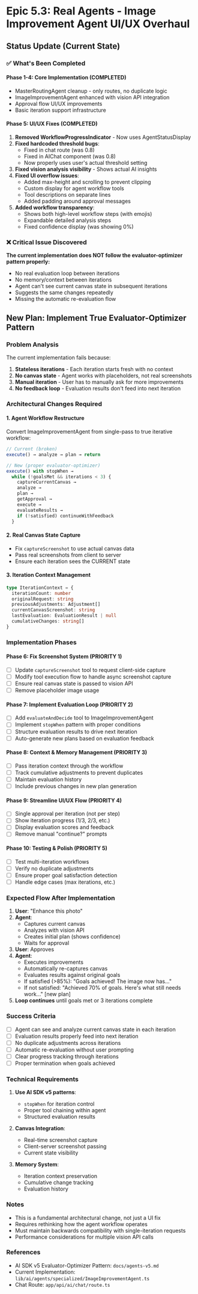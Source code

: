 # Epic 5.3: Real Agents - Image Improvement Agent UI/UX Overhaul

## Status Update (Current State)

### ✅ What's Been Completed

#### Phase 1-4: Core Implementation (COMPLETED)
- MasterRoutingAgent cleanup - only routes, no duplicate logic
- ImageImprovementAgent enhanced with vision API integration
- Approval flow UI/UX improvements
- Basic iteration support infrastructure

#### Phase 5: UI/UX Fixes (COMPLETED)
1. **Removed WorkflowProgressIndicator** - Now uses AgentStatusDisplay
2. **Fixed hardcoded threshold bugs**:
   - Fixed in chat route (was 0.8)
   - Fixed in AIChat component (was 0.8)
   - Now properly uses user's actual threshold setting
3. **Fixed vision analysis visibility** - Shows actual AI insights
4. **Fixed UI overflow issues**:
   - Added max-height and scrolling to prevent clipping
   - Custom display for agent workflow tools
   - Tool descriptions on separate lines
   - Added padding around approval messages
5. **Added workflow transparency**:
   - Shows both high-level workflow steps (with emojis)
   - Expandable detailed analysis steps
   - Fixed confidence display (was showing 0%)

### ❌ Critical Issue Discovered

**The current implementation does NOT follow the evaluator-optimizer pattern properly:**
- No real evaluation loop between iterations
- No memory/context between iterations
- Agent can't see current canvas state in subsequent iterations
- Suggests the same changes repeatedly
- Missing the automatic re-evaluation flow

## New Plan: Implement True Evaluator-Optimizer Pattern

### Problem Analysis

The current implementation fails because:
1. **Stateless iterations** - Each iteration starts fresh with no context
2. **No canvas state** - Agent works with placeholders, not real screenshots
3. **Manual iteration** - User has to manually ask for more improvements
4. **No feedback loop** - Evaluation results don't feed into next iteration

### Architectural Changes Required

#### 1. Agent Workflow Restructure
Convert ImageImprovementAgent from single-pass to true iterative workflow:
```typescript
// Current (broken)
execute() → analyze → plan → return

// New (proper evaluator-optimizer)
execute() with stopWhen → 
  while (!goalsMet && iterations < 3) {
    captureCurrentCanvas →
    analyze →
    plan →
    getApproval →
    execute →
    evaluateResults →
    if (!satisfied) continueWithFeedback
  }
```

#### 2. Real Canvas State Capture
- Fix `captureScreenshot` to use actual canvas data
- Pass real screenshots from client to server
- Ensure each iteration sees the CURRENT state

#### 3. Iteration Context Management
```typescript
type IterationContext = {
  iterationCount: number
  originalRequest: string
  previousAdjustments: Adjustment[]
  currentCanvasScreenshot: string
  lastEvaluation: EvaluationResult | null
  cumulativeChanges: string[]
}
```

### Implementation Phases

#### Phase 6: Fix Screenshot System (PRIORITY 1)
- [ ] Update `captureScreenshot` tool to request client-side capture
- [ ] Modify tool execution flow to handle async screenshot capture
- [ ] Ensure real canvas state is passed to vision API
- [ ] Remove placeholder image usage

#### Phase 7: Implement Evaluation Loop (PRIORITY 2)
- [ ] Add `evaluateAndDecide` tool to ImageImprovementAgent
- [ ] Implement `stopWhen` pattern with proper conditions
- [ ] Structure evaluation results to drive next iteration
- [ ] Auto-generate new plans based on evaluation feedback

#### Phase 8: Context & Memory Management (PRIORITY 3)
- [ ] Pass iteration context through the workflow
- [ ] Track cumulative adjustments to prevent duplicates
- [ ] Maintain evaluation history
- [ ] Include previous changes in new plan generation

#### Phase 9: Streamline UI/UX Flow (PRIORITY 4)
- [ ] Single approval per iteration (not per step)
- [ ] Show iteration progress (1/3, 2/3, etc.)
- [ ] Display evaluation scores and feedback
- [ ] Remove manual "continue?" prompts

#### Phase 10: Testing & Polish (PRIORITY 5)
- [ ] Test multi-iteration workflows
- [ ] Verify no duplicate adjustments
- [ ] Ensure proper goal satisfaction detection
- [ ] Handle edge cases (max iterations, etc.)

### Expected Flow After Implementation

1. **User**: "Enhance this photo"
2. **Agent**: 
   - Captures current canvas
   - Analyzes with vision API
   - Creates initial plan (shows confidence)
   - Waits for approval
3. **User**: Approves
4. **Agent**:
   - Executes improvements
   - Automatically re-captures canvas
   - Evaluates results against original goals
   - If satisfied (>85%): "Goals achieved! The image now has..."
   - If not satisfied: "Achieved 70% of goals. Here's what still needs work..." [new plan]
5. **Loop continues** until goals met or 3 iterations complete

### Success Criteria

- [ ] Agent can see and analyze current canvas state in each iteration
- [ ] Evaluation results properly feed into next iteration
- [ ] No duplicate adjustments across iterations
- [ ] Automatic re-evaluation without user prompting
- [ ] Clear progress tracking through iterations
- [ ] Proper termination when goals achieved

### Technical Requirements

1. **Use AI SDK v5 patterns**:
   - `stopWhen` for iteration control
   - Proper tool chaining within agent
   - Structured evaluation results

2. **Canvas Integration**:
   - Real-time screenshot capture
   - Client-server screenshot passing
   - Current state visibility

3. **Memory System**:
   - Iteration context preservation
   - Cumulative change tracking
   - Evaluation history

### Notes

- This is a fundamental architectural change, not just a UI fix
- Requires rethinking how the agent workflow operates
- Must maintain backwards compatibility with single-iteration requests
- Performance considerations for multiple vision API calls

### References

- AI SDK v5 Evaluator-Optimizer Pattern: `docs/agents-v5.md`
- Current Implementation: `lib/ai/agents/specialized/ImageImprovementAgent.ts`
- Chat Route: `app/api/ai/chat/route.ts`
